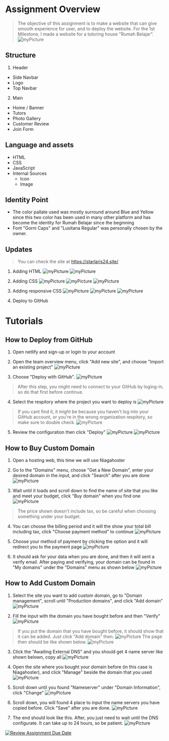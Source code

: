 # Assignment Overview
> The objective of this assignment is to make a website that can give smooth experience for user, and to deploy the website. For the 1st Milestone, I made a website for a tutoring house "Rumah Belajar".
![myPicture](./assets/Screenshot21.png)

## Structure
1. Header
  - Side Navbar
  - Logo
  - Top Navbar
2. Main
  - Home / Banner
  - Tutors
  - Photo Gallery
  - Customer Review
  - Join Form

## Language and assets
- HTML
- CSS
- JavaScript
- Internal Sources
  - Icon
  - Image

## Identity Point
- The color pallate used was mostly surround around Blue and Yellow since this two color has been used in many other platform and has become the identity for Rumah Belajar since the beginning
- Font "Gorni Caps" and "Lusitana Regular" was personally chosen by the owner.

## Updates
> You can check the site at https://starlaris24.site/

1. Adding HTML
![myPicture](./assets/Screenshot22.png)
![myPicture](./assets/Screenshot23.png)

2. Adding CSS
![myPicture](./assets/Screenshot24.png)
![myPicture](./assets/Screenshot25.png)
![myPicture](./assets/Screenshot26.png)

3. Adding responsive CSS
![myPicture](./assets/Screenshot27.png)
![myPicture](./assets/Screenshot28.png)
![myPicture](./assets/Screenshot29.png)

4. Deploy to GitHub


# Tutorials
## How to Deploy from GitHub
1. Open netlify and sign-up or login to your account

2. Open the team overview menu, click "Add new site", and choose "Import an existing project"
![myPicture](./assets/Screenshot1.png)

3. Choose "Deploy with GitHub".
![myPicture](./assets/Screenshot2.png)

> After this step, you might need to connect to your GitHub by loging-in, so do that first before continue.

4. Select the respitory where the project you want to deploy is
![myPicture](./assets/Screenshot3.png)

> If you cant find it, it might be because you haven't log into your GitHub account, or you're in the wrong organization respitory, so make sure to double check.
![myPicture](./assets/Screenshot4.png)

5. Review the configuration then click "Deploy"
![myPicture](./assets/Screenshot5.png)
![myPicture](./assets/Screenshot6.png)


## How to Buy Custom Domain
1. Open a hosting web, this time we will use Niagahoster

2. Go to the "Domains" menu, choose "Get a New Domain", enter your desired domain in the input, and click "Search" after you are done
![myPicture](./assets/Screenshot16.png)

3. Wait until it loads and scroll down to find the name of site that you like and meet your budget, click "Buy domain" when you find one
![myPicture](./assets/Screenshot17.png)

> The price shown doesn't include tax, so be careful when choosing something under your budget.

4. You can choose the billing period and it will the show your total bill including tax, click "Choose payment method" to continue
![myPicture](./assets/Screenshot18.png)

5. Choose your method of payment by clicking the option and it will redirect you to the payment page
![myPicture](./assets/Screenshot19.png)

6. It should ask for your data when you are done, and then it will sent a verify email. After paying and verifying, your domain can be found in "My domains" under the "Domains" menu as shown below
![myPicture](./assets/Screenshot20.png)


## How to Add Custom Domain
1. Select the site you want to add custom domain, go to "Domain management", scroll until "Production domains", and click "Add domain"
![myPicture](./assets/Screenshot7.png)

2. Fill the input with the domain you have bought before and then "Verify"
![myPicture](./assets/Screenshot8.png)

> If you put the domain that you have bought before, it should show that it can be added. Just click "Add domain" then.
![myPicture](./assets/Screenshot9.png)
The page then should be like shown below.
![myPicture](./assets/Screenshot10.png)

3. Click the "Awaiting External DNS" and you should get 4 name server like shown belown, copy all
![myPicture](./assets/Screenshot11.png)

4. Open the site where you bought your domain before (in this case is Niagahoster), and click "Manage" beside the domain that you used
![myPicture](./assets/Screenshot12.png)

5. Scroll down until you found "Nameserver" under "Domain Information", click "Change"
![myPicture](./assets/Screenshot13.png)

6. Scroll down, you will found 4 place to input the name servers you have copied before. Click "Save" after you are done.
![myPicture](./assets/Screenshot14.png) 

7. The end should look like this. After, you just need to wait until the DNS configurate. It can take up to 24 hours, so be patient.
![myPicture](./assets/Screenshot15.png)


[![Review Assignment Due Date](https://classroom.github.com/assets/deadline-readme-button-24ddc0f5d75046c5622901739e7c5dd533143b0c8e959d652212380cedb1ea36.svg)](https://classroom.github.com/a/_e9whi2b)
